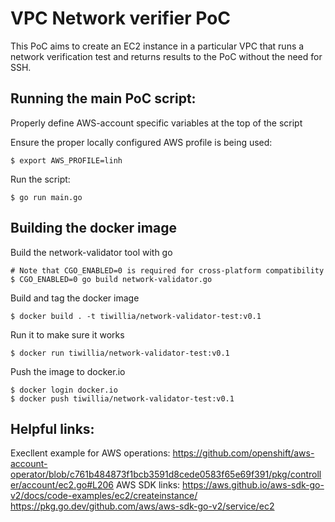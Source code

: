 # VPC Network verifier PoC

This PoC aims to create an EC2 instance in a particular VPC that runs a network verification test and returns results to the PoC without the need for SSH.

## Running the main PoC script:

Properly define AWS-account specific variables at the top of the script

Ensure the proper locally configured AWS profile is being used:
```
$ export AWS_PROFILE=linh
```

Run the script:
```
$ go run main.go
```

## Building the docker image

Build the network-validator tool with go
```
# Note that CGO_ENABLED=0 is required for cross-platform compatibility
$ CGO_ENABLED=0 go build network-validator.go
```

Build and tag the docker image
```
$ docker build . -t tiwillia/network-validator-test:v0.1
```

Run it to make sure it works
```
$ docker run tiwillia/network-validator-test:v0.1
```

Push the image to docker.io
```
$ docker login docker.io
$ docker push tiwillia/network-validator-test:v0.1
```

## Helpful links:
Execllent example for AWS operations:
  https://github.com/openshift/aws-account-operator/blob/c761b484873f1bcb3591d8cede0583f65e69f391/pkg/controller/account/ec2.go#L206
AWS SDK links:
  https://aws.github.io/aws-sdk-go-v2/docs/code-examples/ec2/createinstance/
  https://pkg.go.dev/github.com/aws/aws-sdk-go-v2/service/ec2
